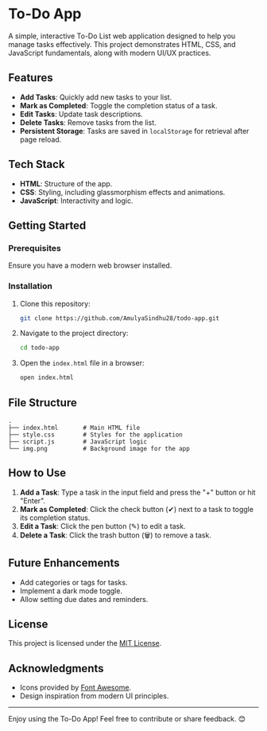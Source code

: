 # To-Do App

A simple, interactive To-Do List web application designed to help you manage tasks effectively. This project demonstrates HTML, CSS, and JavaScript fundamentals, along with modern UI/UX practices.

## Features

- **Add Tasks**: Quickly add new tasks to your list.
- **Mark as Completed**: Toggle the completion status of a task.
- **Edit Tasks**: Update task descriptions.
- **Delete Tasks**: Remove tasks from the list.
- **Persistent Storage**: Tasks are saved in `localStorage` for retrieval after page reload.

## Tech Stack

- **HTML**: Structure of the app.
- **CSS**: Styling, including glassmorphism effects and animations.
- **JavaScript**: Interactivity and logic.

## Getting Started

### Prerequisites
Ensure you have a modern web browser installed.

### Installation

1. Clone this repository:
   ```bash
   git clone https://github.com/AmulyaSindhu28/todo-app.git
   ```
2. Navigate to the project directory:
   ```bash
   cd todo-app
   ```
3. Open the `index.html` file in a browser:
   ```bash
   open index.html
   ```

## File Structure

```plaintext
.
├── index.html       # Main HTML file
├── style.css        # Styles for the application
├── script.js        # JavaScript logic
└── img.png          # Background image for the app
```

## How to Use

1. **Add a Task**: Type a task in the input field and press the "+" button or hit "Enter".
2. **Mark as Completed**: Click the check button (✔) next to a task to toggle its completion status.
3. **Edit a Task**: Click the pen button (✎) to edit a task.
4. **Delete a Task**: Click the trash button (🗑) to remove a task.

## Future Enhancements

- Add categories or tags for tasks.
- Implement a dark mode toggle.
- Allow setting due dates and reminders.

## License

This project is licensed under the [MIT License](LICENSE).

## Acknowledgments

- Icons provided by [Font Awesome](https://fontawesome.com/).
- Design inspiration from modern UI principles.

---

Enjoy using the To-Do App! Feel free to contribute or share feedback. 😊
